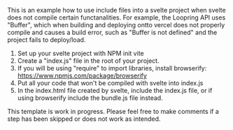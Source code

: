 This is an example how to use include files into a svelte project when svelte does not compile certain functanalities. For example, the Loopring API uses "Buffer", which when building and deploying ontto vercel does not properly compile and causes a build error, such as "Buffer is not defined" and the project fails to deploy/load.

1. Set up your svelte project with NPM init vite
2. Create a "index.js" file in the root of your project.
3. If you will be using "require" to import libraries, install browserify: https://www.npmjs.com/package/browserify
4. Put all your code that won't be compiled with svelte into index.js
5. In the index.html file created by svelte, include the index.js file, or if using browserify include the bundle.js file instead.


This template is  work in progress. Please feel free to make comments if a step has been skipped or does not work as intended.